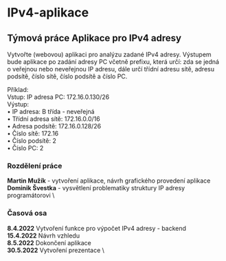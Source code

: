 # IPv4-aplikace
## Týmová práce Aplikace pro IPv4 adresy

  Vytvořte (webovou) aplikaci pro analýzu zadané IPv4 adresy. Výstupem bude aplikace po zadání adresy PC včetně
  prefixu, která určí: zda se jedná o veřejnou nebo neveřejnou IP adresu, dále určí třídní adresu sítě, adresu podsítě,
  číslo sítě, číslo podsítě a číslo PC.
 
  Příklad: \
  Vstup: IP adresa PC: 172.16.0.130/26 \
  Výstup: \
  • IP adresa: B třída - neveřejná \
  • Třídní adresa sítě: 172.16.0.0/16 \
  • Adresa podsítě: 172.16.0.128/26 \
  • Číslo sítě: 172.16 \
  • Číslo podsítě: 2 \
  • Číslo PC: 2 
  
### Rozdělení práce
**Martin Mužík** - vytvoření aplikace, návrh grafického provedení aplikace \
**Dominik Švestka** - vysvětlení problematiky struktury IP adresy programátorovi \
  
### Časová osa

  **8.4.2022** Vytvoření funkce pro výpočet IPv4 adresy - backend \
  **15.4.2022** Návrh vzhledu \
  **8.5.2022** Dokončení aplikace \
  **30.5.2022** Vytvoření prezentace \
  
